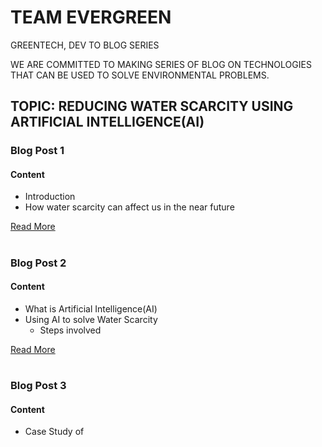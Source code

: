 
# TEAM EVERGREEN

GREENTECH, DEV TO BLOG SERIES

WE ARE COMMITTED TO MAKING SERIES OF BLOG ON TECHNOLOGIES THAT  CAN BE USED TO SOLVE ENVIRONMENTAL PROBLEMS.


## TOPIC: REDUCING WATER SCARCITY USING ARTIFICIAL INTELLIGENCE(AI)


### Blog Post 1

#### Content
- Introduction
- How water scarcity can affect us in the near future

[Read More](https://github.com/hemalimicro/GreenTech/blob/main/Blog%20post%201.md)


#

### Blog Post 2

#### Content

-  What is Artificial Intelligence(AI)
 - Using AI to solve Water Scarcity
    - Steps involved


 [Read More](https://github.com/hemalimicro/GreenTech/blob/main/Blogpost_2.md)  

#

### Blog Post 3

#### Content
- Case Study of

